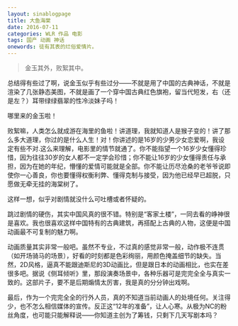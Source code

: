 ```yaml
---
layout: sinablogpage
title: 大鱼海棠
date: 2016-07-11
categories: WLR 作品 电影
tags: 国产 动画 神话
onewords: 徒有其表的烂俗爱情片。
---
```

> 金玉其外，败絮其中。

总结得有些过了啊，说金玉似乎有些过分——不就是用了中国的古典神话，不就是渲染了几张静态美图，不就是画了一个穿中国古典红色旗袍，留当代短发，右（还是左？）耳带绿绿翡翠的性冷淡妹子吗！

哪里来的金玉啦！

败絮嘛，人类怎么就成游在海里的鱼啦！讲道理，我就知道人是猴子变的！讲了那么多大道理，你过的是什么人生！对！你讲述的是16岁的少男少女恋爱啊，我设定有些不对.这么来理解，电影里的情节就通了。你不能指望一个16岁少女懂得珍惜，因为往往30岁的女人都不一定学会珍惜；你不能让16岁的少女懂得责任与承担，因为在她的年纪，懵懂的爱情可能就是全部。你不能让历尽沧桑的老爷爷说即使你一心善良，你也要懂得权衡利弊、懂得克制与接受，因为他已经早已超脱，只愿做无牵无挂的海棠树了。

这样一想，似乎对剧情就没什么可吐槽或者怀疑的。

跳过剧情的硬伤，其实中国风真的很不错。特别是“客家土楼”，一同去看的峥神很是喜欢。我也很喜欢这样中国特有的古典建筑，再搭配上古典的人物，这便是中国动画最不可复制的魅力啊。

动画质量其实非常一般吧。虽然不专业，不过真的感觉非常一般，动作极不连贯（如开场骑马的场景），好看的时刻都是色彩绚丽，用颜色掩盖细节的缺失。当然，2D风格，逼真不能跟迪斯尼的3D动画比，但是跟日本的动画相比，也实在差很多吧。据说《侧耳倾听》里，那段演奏场景中，各种乐器可是完完全全与真实一致的。这部片子，要不是后期煽情太厉害，我是真的分分钟出戏啊。

最后，作为一个完完全全的行外人员，真的不知道当前动画人的处境任何。关注得少，也不怎么相信媒体的宣传。反正这“12年的准备”，让人心寒。从极为NC的粉丝角度，也可能只能解释说——你知道主创为了筹钱，只剩下几天写剧本吗？

